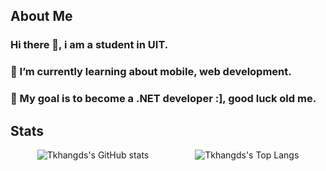 <h2>About Me</h2>

### Hi there 👋, i am a student in UIT.

### 🔎 I’m currently learning about mobile, web development.
### 🎯 My goal is to become a .NET developer :], good luck old me.

<h2>Stats</h2>
	<p align="center">
  <img src="https://github-readme-stats.vercel.app/api?username=Tkhangds&show_icons=true&theme=light" count_private=true alt="Tkhangds's GitHub stats" style="margin-right: 20px;" />
  <img src="https://github-readme-stats.vercel.app/api/top-langs/?username=Tkhangds&langs_count=8&layout=compact&size_weight=0.5&count_weight=0.5&theme=light" alt="Tkhangds's Top Langs" style="padding-left:50px"/>
	</p>

<!--
**Tkhangds/Tkhangds** is a ✨ _special_ ✨ repository because its `README.md` (this file) appears on your GitHub profile.

Here are some ideas to get you started:

- 🔭 I’m currently working on ...
- 🌱 I’m currently learning ...
- 👯 I’m looking to collaborate on ...
- 🤔 I’m looking for help with ...
- 💬 Ask me about ...
- 📫 How to reach me: ...
- 😄 Pronouns: ...
- ⚡ Fun fact: ...
-->
